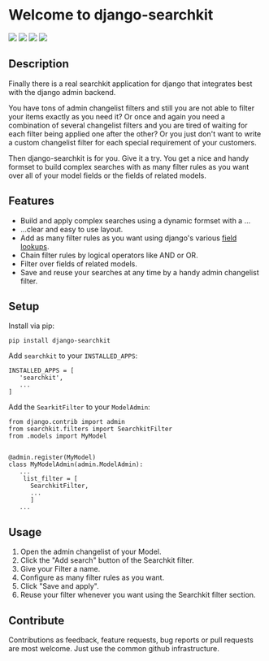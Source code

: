 # Welcome to django-searchkit

[<img src="https://github.com/thomst/django-searchkit/actions/workflows/ci.yml/badge.svg">](https://github.com/thomst/django-searchkit/)
[<img src="https://coveralls.io/repos/github/thomst/django-searchkit/badge.svg?branch=main">](https://coveralls.io/github/thomst/django-searchkit?branch=main)
[<img src="https://img.shields.io/badge/python-3.9%20%7C%203.10%20%7C%203.11%20%7C%203.12-blue">](https://img.shields.io/badge/python-3.9%20%7C%203.10%20%7C%203.11%20%7C%203.12-blue)
[<img src="https://img.shields.io/badge/django-4.0%20%7C%204.1%20%7C%204.2%20%7C%205.0%20%7C%205.1%20%7C%205.2-orange">](https://img.shields.io/badge/django-4.0%20%7C%204.1%20%7C%204.2%20%7C%205.0%20%7C%205.1%20%7C%205.2-orange)


## Description

Finally there is a real searchkit application for django that integrates best
with the django admin backend.

You have tons of admin changelist filters and still you are not able to filter
your items exactly as you need it? Or once and again you need a combination of
several changelist filters and you are tired of waiting for each filter being
applied one after the other? Or you just don't want to write a custom changelist
filter for each special requirement of your customers.

Then django-searchkit is for you. Give it a try. You get a nice and handy
formset to build complex searches with as many filter rules as you want over all
of your model fields or the fields of related models.


## Features

- Build and apply complex searches using a dynamic formset with a ...
- ...clear and easy to use layout.
- Add as many filter rules as you want using django's various [field lookups](https://docs.djangoproject.com/en/5.2/ref/models/querysets/#field-lookups).
- Chain filter rules by logical operators like AND or OR.
- Filter over fields of related models.
- Save and reuse your searches at any time by a handy admin changelist filter.


## Setup

Install via pip:
```
pip install django-searchkit
```

Add `searchkit` to your `INSTALLED_APPS`:
```
INSTALLED_APPS = [
   'searchkit',
   ...
]
```

Add the `SearkitFilter` to your `ModelAdmin`:
```
from django.contrib import admin
from searchkit.filters import SearchkitFilter
from .models import MyModel


@admin.register(MyModel)
class MyModelAdmin(admin.ModelAdmin):
   ...
    list_filter = [
      SearchkitFilter,
      ...
      ]
   ...
```

## Usage

1. Open the admin changelist of your Model.
2. Click the "Add search" button of the Searchkit filter.
3. Give your Filter a name.
4. Configure as many filter rules as you want.
5. Click "Save and apply".
6. Reuse your filter whenever you want using the Searchkit filter section.


## Contribute

Contributions as feedback, feature requests, bug reports or pull requests are most welcome. Just use the common github infrastructure.